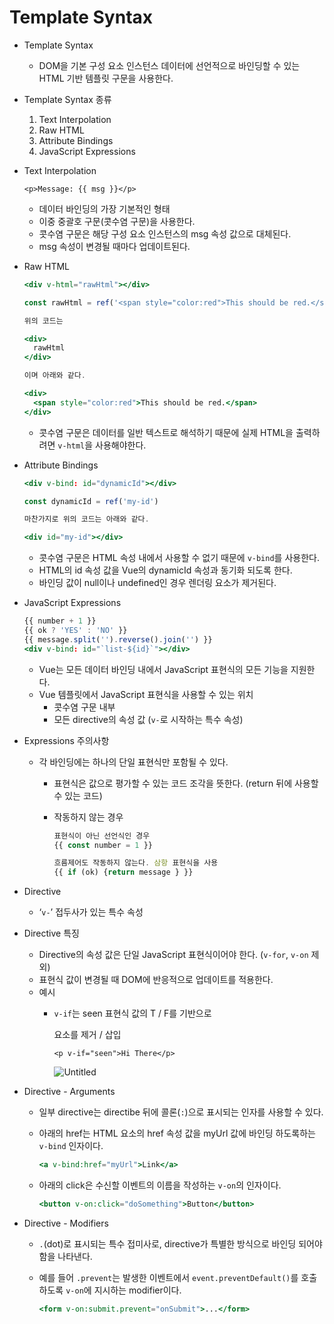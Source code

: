 # Template Syntax

- Template Syntax
    - DOM을 기본 구성 요소 인스턴스 데이터에 선언적으로 바인딩할 수 있는 HTML 기반 템플릿 구문을 사용한다.

- Template Syntax 종류
    1. Text Interpolation
    2. Raw HTML
    3. Attribute Bindings
    4. JavaScript Expressions

- Text Interpolation
    
    `<p>Message: {{ msg }}</p>`
    
    - 데이터 바인딩의 가장 기본적인 형태
    - 이중 중괄호 구문(콧수염 구문)을 사용한다.
    - 콧수염 구문은 해당 구성 요소 인스턴스의 msg 속성 값으로 대체된다.
    - msg 속성이 변경될 때마다 업데이트된다.

- Raw HTML
    
    ```jsx
    <div v-html="rawHtml"></div>
    
    const rawHtml = ref('<span style="color:red">This should be red.</span>')
    
    위의 코드는
    
    <div>
      rawHtml
    </div>
    
    이며 아래와 같다.
    
    <div>
      <span style="color:red">This should be red.</span>
    </div>
    ```
    
    - 콧수염 구문은 데이터를 일반 텍스트로 해석하기 때문에 실제 HTML을 출력하려면 `v-html`을 사용해야한다.

- Attribute Bindings
    
    ```jsx
    <div v-bind: id="dynamicId"></div>
    
    const dynamicId = ref('my-id')
    
    마찬가지로 위의 코드는 아래와 같다.
    
    <div id="my-id"></div>
    ```
    
    - 콧수염 구문은 HTML 속성 내에서 사용할 수 없기 때문에 `v-bind`를 사용한다.
    - HTML의 id 속성 값을 Vue의 dynamicId 속성과 동기화 되도록 한다.
    - 바인딩 값이 null이나 undefined인 경우 렌더링 요소가 제거된다.

- JavaScript Expressions
    
    ```jsx
    {{ number + 1 }}
    {{ ok ? 'YES' : 'NO' }}
    {{ message.split('').reverse().join('') }}
    <div v-bind: id="`list-${id}`"></div>
    ```
    
    - Vue는 모든 데이터 바인딩 내에서 JavaScript 표현식의 모든 기능을 지원한다.
    - Vue 템플릿에서 JavaScript 표현식을 사용할 수 있는 위치
        - 콧수염 구문 내부
        - 모든 directive의 속성 값 (`v-`로 시작하는 특수 속성)

- Expressions 주의사항
    - 각 바인딩에는 하나의 단일 표현식만 포함될 수 있다.
        - 표현식은 값으로 평가할 수 있는 코드 조각을 뜻한다. (return 뒤에 사용할 수 있는 코드)
        - 작동하지 않는 경우
            
            ```jsx
            표현식이 아닌 선언식인 경우
            {{ const number = 1 }}
            
            흐름제어도 작동하지 않는다. 삼항 표현식을 사용
            {{ if (ok) {return message } }}
            ```
            

- Directive
    - ‘`v-`’ 접두사가 있는 특수 속성

- Directive 특징
    - Directive의 속성 값은 단일 JavaScript 표현식이어야 한다. (`v-for`, `v-on` 제외)
    - 표현식 값이 변경될 때 DOM에 반응적으로 업데이트를 적용한다.
    - 예시
        - `v-if`는 seen 표현식 값의 T / F를 기반으로 <p>요소를 제거 / 삽입
            
            `<p v-if="seen">Hi There</p>`
            
            ![Untitled](/images/Template%20Syntax/Untitled.png)
            

- Directive - Arguments
    - 일부 directive는 directibe 뒤에 콜론(`:`)으로 표시되는 인자를 사용할 수 있다.
    - 아래의 href는 HTML <a> 요소의 href 속성 값을 myUrl 값에 바인딩 하도록하는 `v-bind` 인자이다.
        
        ```jsx
        <a v-bind:href="myUrl">Link</a>
        ```
        
    - 아래의 click은 수신할 이벤트의 이름을 작성하는 `v-on`의 인자이다.
        
        ```jsx
        <button v-on:click="doSomething">Button</button>
        ```
        

- Directive - Modifiers
    - `.`(dot)로 표시되는 특수 접미사로, directive가 특별한 방식으로 바인딩 되어야 함을 나타낸다.
    - 예를 들어 `.prevent`는 발생한 이벤트에서 `event.preventDefault()`를 호출하도록 `v-on`에 지시하는 modifier이다.
        
        ```jsx
        <form v-on:submit.prevent="onSubmit">...</form>
        ```